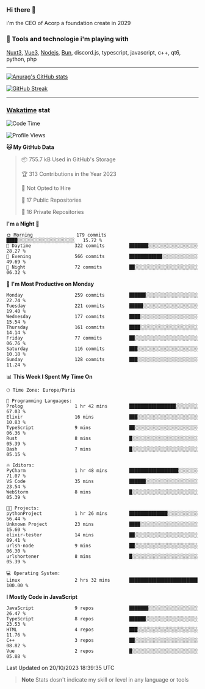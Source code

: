 ### Hi there 👋

i'm the CEO of Acorp a foundation create in 2029  

### 🧰 Tools and technologie i'm playing with

[Nuxt3](https://nuxt.com), [Vue3](https://vuejs.org/), [Nodejs](https://nodejs.org), [Bun](https://bun.sh/), discord.js, typescript, javascript, c++, qt6, python, php

---

[![Anurag's GitHub stats](https://github-readme-stats.vercel.app/api?username=ackimixs&show_icons=true&theme=github_dark&count_private=true)](https://www.ackimixs.xyz)

[![GitHub Streak](https://github-readme-streak-stats.herokuapp.com?user=Ackimixs&theme=github-dark-blue&date_format=j%20M%5B%20Y%5D&mode=weekly)](https://git.io/streak-stats)

---
 
 ### [Wakatime](https://wakatime.com/) stat

<!--START_SECTION:waka-->
![Code Time](http://img.shields.io/badge/Code%20Time-802%20hrs%2020%20mins-blue)

![Profile Views](http://img.shields.io/badge/Profile%20Views-0-blue)

**🐱 My GitHub Data** 

> 📦 755.7 kB Used in GitHub's Storage 
 > 
> 🏆 313 Contributions in the Year 2023
 > 
> 🚫 Not Opted to Hire
 > 
> 📜 17 Public Repositories 
 > 
> 🔑 16 Private Repositories 
 > 
**I'm a Night 🦉** 

```text
🌞 Morning                179 commits         ████░░░░░░░░░░░░░░░░░░░░░   15.72 % 
🌆 Daytime                322 commits         ███████░░░░░░░░░░░░░░░░░░   28.27 % 
🌃 Evening                566 commits         ████████████░░░░░░░░░░░░░   49.69 % 
🌙 Night                  72 commits          ██░░░░░░░░░░░░░░░░░░░░░░░   06.32 % 
```
📅 **I'm Most Productive on Monday** 

```text
Monday                   259 commits         ██████░░░░░░░░░░░░░░░░░░░   22.74 % 
Tuesday                  221 commits         █████░░░░░░░░░░░░░░░░░░░░   19.40 % 
Wednesday                177 commits         ████░░░░░░░░░░░░░░░░░░░░░   15.54 % 
Thursday                 161 commits         ████░░░░░░░░░░░░░░░░░░░░░   14.14 % 
Friday                   77 commits          ██░░░░░░░░░░░░░░░░░░░░░░░   06.76 % 
Saturday                 116 commits         ███░░░░░░░░░░░░░░░░░░░░░░   10.18 % 
Sunday                   128 commits         ███░░░░░░░░░░░░░░░░░░░░░░   11.24 % 
```


📊 **This Week I Spent My Time On** 

```text
🕑︎ Time Zone: Europe/Paris

💬 Programming Languages: 
Prolog                   1 hr 42 mins        █████████████████░░░░░░░░   67.03 % 
Elixir                   16 mins             ███░░░░░░░░░░░░░░░░░░░░░░   10.83 % 
TypeScript               9 mins              ██░░░░░░░░░░░░░░░░░░░░░░░   06.36 % 
Rust                     8 mins              █░░░░░░░░░░░░░░░░░░░░░░░░   05.39 % 
Bash                     7 mins              █░░░░░░░░░░░░░░░░░░░░░░░░   05.15 % 

🔥 Editors: 
PyCharm                  1 hr 48 mins        ██████████████████░░░░░░░   71.07 % 
VS Code                  35 mins             ██████░░░░░░░░░░░░░░░░░░░   23.54 % 
WebStorm                 8 mins              █░░░░░░░░░░░░░░░░░░░░░░░░   05.39 % 

🐱‍💻 Projects: 
pythonProject            1 hr 26 mins        ██████████████░░░░░░░░░░░   56.44 % 
Unknown Project          23 mins             ████░░░░░░░░░░░░░░░░░░░░░   15.60 % 
elixir-tester            14 mins             ██░░░░░░░░░░░░░░░░░░░░░░░   09.41 % 
urlsh-node               9 mins              ██░░░░░░░░░░░░░░░░░░░░░░░   06.30 % 
urlshortener             8 mins              █░░░░░░░░░░░░░░░░░░░░░░░░   05.39 % 

💻 Operating System: 
Linux                    2 hrs 32 mins       █████████████████████████   100.00 % 
```

**I Mostly Code in JavaScript** 

```text
JavaScript               9 repos             ███████░░░░░░░░░░░░░░░░░░   26.47 % 
TypeScript               8 repos             ██████░░░░░░░░░░░░░░░░░░░   23.53 % 
HTML                     4 repos             ███░░░░░░░░░░░░░░░░░░░░░░   11.76 % 
C++                      3 repos             ██░░░░░░░░░░░░░░░░░░░░░░░   08.82 % 
Vue                      2 repos             █░░░░░░░░░░░░░░░░░░░░░░░░   05.88 % 
```




 Last Updated on 20/10/2023 18:39:35 UTC
<!--END_SECTION:waka-->

> **Note**
> Stats dosn't indicate my skill or level in any language or tools

